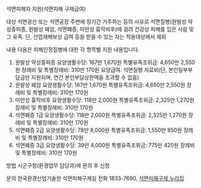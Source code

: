 석면피해자 지원(석면피해 구제급여)

대상
석면광산 또는 석면공장 주변에 장기간 거주하는 등의 사유로 석면질병(원발성 악성중피종, 원발성 폐암, 석면폐증, 미만성 흉막비후)에 걸려 건강상 피해를 입은 사람 및 그 유족. 단, 산업재해보상 급여 등을 받을 수 있는 자는 적용대상에서 제외

내용
다음은 피해인정질병에 대한 각 항목별 지원 내용입니다.
1. 원발성 악성중피종
요양생활수당: 167만 1,670원
특별유족조위금: 4,650만 2,550원
장례비 및 특별장례비: 310만 170원
요양급여: 석면질병 치료비(단, 본인일부부담금만 지원되며, 연간 본인부담상한액을 초과할 수 없음)
2. 원발성 폐암
요양생활수당: 167만 1,670원
특별유족조위금: 4,650만 2,550원
장례비 및 특별장례비: 310만 170원
3. 미만성 흉막비후
요양생활수당: 118만 2,000원
특별유족조위금: 2,325만 1,270원
장례비 및 특별장례비: 310만 170원
4. 석면폐증 1급
요양생활수당: 118만 2,000원
특별유족조위금: 2,325만 1,270원
장례비 및 특별장례비: 310만 170원
5. 석면폐증 2급
요양생활수당: 78만 8,000원
특별유족조위금: 1,550만 850원
장례비 및 특별장례비: 310만 170원
6. 석면폐증 3급
요양생활수당: 39만 4,000원
특별유족조위금: 775만 420원
장례비 및 특별장례비: 310만 170원

방법
시군구청(환경업무 담당과)에 문의 후 신청

문의
한국환경산업기술원 석면피해구제실 전화 1833-7690,
[석면피해구제 누리집](http://www.adrc.or.kr)
